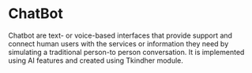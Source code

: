 # ChatBot
Chatbot are text- or voice-based interfaces that provide support and connect human users with the services or information they need by simulating a traditional person-to person conversation. It is implemented using AI features and created using Tkindher module. 
